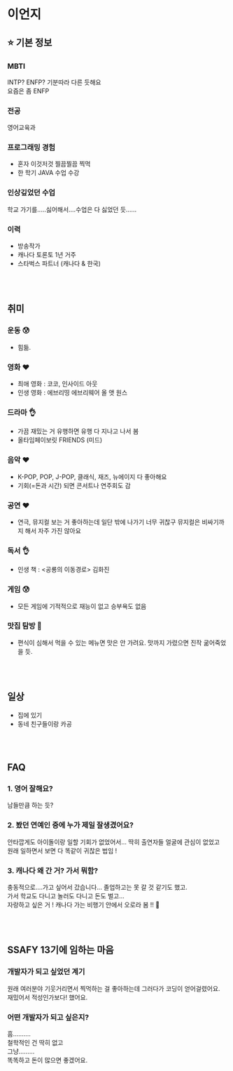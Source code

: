 # 이언지
## ⭐ 기본 정보
### MBTI
INTP? ENFP? 기분따라 다른 듯해요
<br>요즘은 좀 ENFP


### 전공
영어교육과

### 프로그래밍 경험
- 혼자 이것저것 찔끔찔끔 찍먹
- 한 학기 JAVA 수업 수강

### 인상깊었던 수업
학교 가기를.....싫어해서....수업은 다 싫었던 듯......

### 이력
- 방송작가
- 캐나다 토론토 1년 거주
- 스타벅스 파트너 (캐나다 & 한국)

<br></br>

## 취미

### 운동 😰
- 힘듦.

### 영화 ❤️
- 최애 영화 : 코코, 인사이드 아웃
- 인생 영화 : 에브리띵 에브리웨어 올 앳 원스

### 드라마 👌
- 가끔 재밌는 거 유행하면 유행 다 지나고 나서 봄
- 올타임페이보릿 FRIENDS (미드)

### 음악 ❤️
- K-POP, POP, J-POP, 클래식, 재즈, 뉴에이지 다 좋아해요
- 기회(=돈과 시간) 되면 콘서트나 연주회도 감

### 공연 ❤️
- 연극, 뮤지컬 보는 거 좋아하는데 일단 밖에 나가기 너무 귀찮구 뮤지컬은 비싸기까지 해서 자주 가진 않아요

### 독서 👌
- 인생 책 : <공룡의 이동경로> 김화진
  
### 게임 😰
- 모든 게임에 기적적으로 재능이 없고 승부욕도 없음
  
### 맛집 탐방 🤔
- 편식이 심해서 먹을 수 있는 메뉴면 맛은 안 가려요. 맛까지 가렸으면 진작 굶어죽었을 듯.

<br></br>

## 일상
- 집에 있기 
- 동네 친구들이랑 카공


<br></br>
## FAQ

### 1. 영어 잘해요?
남들만큼 하는 듯?

### 2. 봤던 연예인 중에 누가 제일 잘생겼어요?
안타깝게도 아이돌이랑 일할 기회가 없었어서... 딱히 출연자들 얼굴에 관심이 없었고
<br> 원래 일하면서 보면 다 똑같이 귀찮은 법임 !

### 3. 캐나다 왜 간 거? 가서 뭐함?
충동적으로....가고 싶어서 갔습니다... 졸업하고는 못 갈 것 같기도 했고.
<br> 가서 학교도 다니고 놀러도 다니고 돈도 벌고...
<br> 자랑하고 싶은 거 ! 캐나다 가는 비행기 안에서 오로라 봄 !! 🌌


<br></br>

## SSAFY 13기에 임하는 마음
### 개발자가 되고 싶었던 계기
원래 여러분야 기웃거리면서 찍먹하는 걸 좋아하는데 그러다가 코딩이 얻어걸렸어요.
<br>재밌어서 적성인가보다! 했어요.

### 어떤 개발자가 되고 싶은지?
흠..........
<br>철학적인 건 딱히 없고
<br>그냥.........
<br>똑똑하고 돈이 많으면 좋겠어요.
